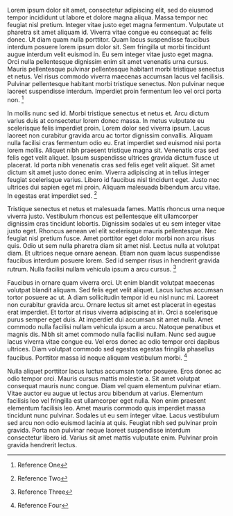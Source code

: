 Lorem ipsum dolor sit amet, consectetur adipiscing elit, sed do eiusmod tempor incididunt ut labore et dolore magna aliqua. Massa tempor nec feugiat nisl pretium. Integer vitae justo eget magna fermentum. Vulputate ut pharetra sit amet aliquam id. Viverra vitae congue eu consequat ac felis donec. Ut diam quam nulla porttitor. Quam lacus suspendisse faucibus interdum posuere lorem ipsum dolor sit. Sem fringilla ut morbi tincidunt augue interdum velit euismod in. Eu sem integer vitae justo eget magna. Orci nulla pellentesque dignissim enim sit amet venenatis urna cursus. Mauris pellentesque pulvinar pellentesque habitant morbi tristique senectus et netus. Vel risus commodo viverra maecenas accumsan lacus vel facilisis. Pulvinar pellentesque habitant morbi tristique senectus. Non pulvinar neque laoreet suspendisse interdum. Imperdiet proin fermentum leo vel orci porta non. [^1]

In mollis nunc sed id. Morbi tristique senectus et netus et. Arcu dictum varius duis at consectetur lorem donec massa. In metus vulputate eu scelerisque felis imperdiet proin. Lorem dolor sed viverra ipsum. Lacus laoreet non curabitur gravida arcu ac tortor dignissim convallis. Aliquam nulla facilisi cras fermentum odio eu. Erat imperdiet sed euismod nisi porta lorem mollis. Aliquet nibh praesent tristique magna sit. Venenatis cras sed felis eget velit aliquet. Ipsum suspendisse ultrices gravida dictum fusce ut placerat. Id porta nibh venenatis cras sed felis eget velit aliquet. Sit amet dictum sit amet justo donec enim. Viverra adipiscing at in tellus integer feugiat scelerisque varius. Libero id faucibus nisl tincidunt eget. Justo nec ultrices dui sapien eget mi proin. Aliquam malesuada bibendum arcu vitae. In egestas erat imperdiet sed. [^2]

Tristique senectus et netus et malesuada fames. Mattis rhoncus urna neque viverra justo. Vestibulum rhoncus est pellentesque elit ullamcorper dignissim cras tincidunt lobortis. Dignissim sodales ut eu sem integer vitae justo eget. Rhoncus aenean vel elit scelerisque mauris pellentesque. Nec feugiat nisl pretium fusce. Amet porttitor eget dolor morbi non arcu risus quis. Odio ut sem nulla pharetra diam sit amet nisl. Lectus nulla at volutpat diam. Et ultrices neque ornare aenean. Etiam non quam lacus suspendisse faucibus interdum posuere lorem. Sed id semper risus in hendrerit gravida rutrum. Nulla facilisi nullam vehicula ipsum a arcu cursus. [^3]

Faucibus in ornare quam viverra orci. Ut enim blandit volutpat maecenas volutpat blandit aliquam. Sed felis eget velit aliquet. Lacus luctus accumsan tortor posuere ac ut. A diam sollicitudin tempor id eu nisl nunc mi. Laoreet non curabitur gravida arcu. Ornare lectus sit amet est placerat in egestas erat imperdiet. Et tortor at risus viverra adipiscing at in. Orci a scelerisque purus semper eget duis. At imperdiet dui accumsan sit amet nulla. Amet commodo nulla facilisi nullam vehicula ipsum a arcu. Natoque penatibus et magnis dis. Nibh sit amet commodo nulla facilisi nullam. Nunc sed augue lacus viverra vitae congue eu. Vel eros donec ac odio tempor orci dapibus ultrices. Diam volutpat commodo sed egestas egestas fringilla phasellus faucibus. Porttitor massa id neque aliquam vestibulum morbi. [^4]

Nulla aliquet porttitor lacus luctus accumsan tortor posuere. Eros donec ac odio tempor orci. Mauris cursus mattis molestie a. Sit amet volutpat consequat mauris nunc congue. Diam vel quam elementum pulvinar etiam. Vitae auctor eu augue ut lectus arcu bibendum at varius. Elementum facilisis leo vel fringilla est ullamcorper eget nulla. Non enim praesent elementum facilisis leo. Amet mauris commodo quis imperdiet massa tincidunt nunc pulvinar. Sodales ut eu sem integer vitae. Lacus vestibulum sed arcu non odio euismod lacinia at quis. Feugiat nibh sed pulvinar proin gravida. Porta non pulvinar neque laoreet suspendisse interdum consectetur libero id. Varius sit amet mattis vulputate enim. Pulvinar proin gravida hendrerit lectus.

[^1]: Reference One
[^2]: Reference Two
[^3]: Reference Three
[^4]: Reference Four